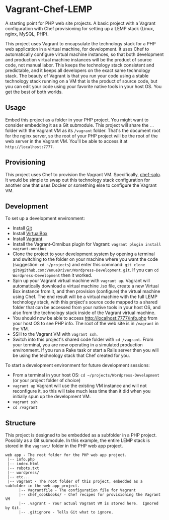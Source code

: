 Vagrant-Chef-LEMP
=================

A starting point for PHP web site projects.  A basic project with a Vagrant configuration with Chef
provisioning for setting up a LEMP stack (Linux, nginx, MySQL, PHP).

This project uses Vagrant to encapsulate the technology stack for a PHP web application in a virtual
machine, for development. It uses Chef to automatically configure virtual machine instances, so that
both development and production virtual machine instances will be the product of source code, not
manual labor. This keeps the technology stack consistent and predictable, and it keeps all
developers on the exact same technology stack.  The beauty of Vagrant is that you run your code
using a stable technology stack running on a VM that is the product of source code, but you can edit
your code using your favorite native tools in your host OS.  You get the best of both worlds.

## Usage

Embed this project as a folder in your PHP project.  You might want to consider embedding it as a
Git submodule.  This project will share the ```..``` folder with the Vagrant VM as its
```/vagrant``` folder.  That's the document root for the nginx server, so the root of your PHP
project will be the root of the web server in the Vagrant VM.  You'll be able to access it at
```http://localhost:7777```.

## Provisioning

This project uses Chef to provision the Vagrant VM.  Specifically,
[chef-solo](https://docs.chef.io/chef_solo.html).  It would be simple to swap out this technology
stack configuration for another one that uses Docker or something else to configure the Vagrant VM.

## Development

To set up a development environment:

* Install [Git](http://git-scm.com/)
* Install [VirtualBox](https://www.virtualbox.org)
* Install [Vagrant](http://downloads.vagrantup.com/)
* Install the Vagrant-Omnibus plugin for Vagrant: ```vagrant plugin install vagrant-omnibus```
* Clone the project to your development system by opening a terminal and switching to the
folder on your machine where you want the code (suggestion: ```cd ~/projects```) and enter
this command: ```git clone git@github.com:VenueDriver/Wordpress-Development.git```.  If you can
```cd Wordpress-Development``` then it worked.
* Spin up your Vagrant virtual machine with ```vagrant up```.  Vagrant will automatically
download a virtual machine .iso file, create a new Virtual Box instance from it, and then
provision (configure) the virtual machine using Chef.  The end result will be a virtual
machine with the full LEMP technology stack, with this project's source code mapped
to a shared folder that can be accessed from your native tools in your host OS, and also
from the technology stack inside of the Vagrant virtual machine.
* You should now be able to access [http://localhost:7777/info.php](http://localhost:7777/info.php)
from your host OS to see PHP info.  The root of the web site is in ```/vagrant``` in the VM.
* SSH to the Vagrant VM with ```vagrant ssh```.
* Switch into this project's shared code folder with ```cd /vagrant```.  From your terminal,
you are now operating in a simulated production environment.  If you run a Rake task or start
a Rails server then you will be using the technology stack that Chef created for you.

To start a development environment for future development sessions:

* From a terminal in your host OS: ```cd ~/projects/Wordpress-Development``` (or your project
  folder of choice)
* ```vagrant up``` Vagrant will use the existing VM instance and will not reconfigure it, so this
will take much less time than it did when you initially spun up the development VM.
* ```vagrant ssh```
* ```cd /vagrant```

## Structure

This project is designed to be embedded as a subfolder in a PHP project.  Possibly as a Git 
submodule.  In this example, the entire LEMP stack is stored in the ```vagrant/``` folder in the
PHP web app project.

    web app - The root folder for the PHP web app project.
     |-- info.php
     |-- index.html
     |-- robots.txt
     |-- wordpress/
     |-- etc...
     |-- vagrant - The root folder of this project, embedded as a subfolder in the web app project.
          |-- Vagrantfile - The configuration file for Vagrant
          |-- chef_cookbooks/ - Chef recipes for provisioning the Vagrant VM
          |-- .vagrant - Your actual Vagrant VM is stored here.  Ignored by Git.
          |-- .gitignore - Tells Git what to ignore.